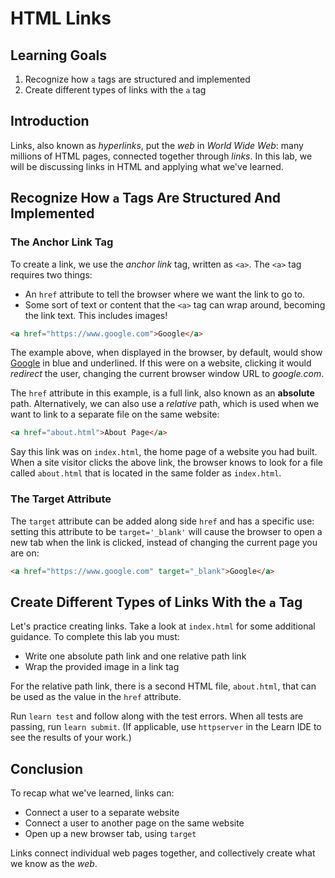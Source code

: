 # HTML Links

## Learning Goals

1. Recognize how `a` tags are structured and implemented
2. Create different types of links with the `a` tag

## Introduction

Links, also known as _hyperlinks_, put the _web_ in _World Wide Web_: many
millions of HTML pages, connected together through _links_. In this lab, we will
be discussing links in HTML and applying what we've learned.

## Recognize How `a` Tags Are Structured And Implemented

### The Anchor Link Tag

To create a link, we use the _anchor link_ tag, written as `<a>`.
The `<a>` tag requires two things:

* An `href` attribute to tell the browser where we want the link to go to.
* Some sort of text or content that the `<a>` tag can wrap around, becoming the
link text. This includes images!

```html
<a href="https://www.google.com">Google</a>
```

The example above, when displayed in the browser, by default, would show
[Google](google.com) in blue and underlined. If this were on a website, clicking
it would _redirect_ the user, changing the current browser window URL to
_google.com_.

The `href` attribute in this example, is a full link, also known as an
**absolute** path. Alternatively, we can also use a _relative_ path, which is
used when we want to link to a separate file on the same website:

```html
<a href="about.html">About Page</a>
```

Say this link was on `index.html`, the home page of a website you had built.
When a site visitor clicks the above link, the browser knows to look for a file
called `about.html` that is located in the same folder as `index.html`.

### The Target Attribute

The `target` attribute can be added along side `href` and has a specific use:
setting this attribute to be `target='_blank'` will cause the browser to open a
new tab when the link is clicked, instead of changing the current page you are
on:

```html
<a href="https://www.google.com" target="_blank">Google</a>
```

## Create Different Types of Links With the `a` Tag

Let's practice creating links. Take a look at `index.html` for some additional
guidance. To complete this lab you must:

* Write one absolute path link and one relative path link
* Wrap the provided image in a link tag

For the relative path link, there is a second HTML file, `about.html`, that can
be used as the value in the `href` attribute.

Run `learn test` and follow along with the test errors. When all tests are passing,
run `learn submit`. (If applicable, use `httpserver` in the Learn IDE to see the results of your work.)

## Conclusion

To recap what we've learned, links can:

* Connect a user to a separate website
* Connect a user to another page on the same website
* Open up a new browser tab, using `target`

Links connect individual web pages together, and collectively create what we
know as the _web_.
